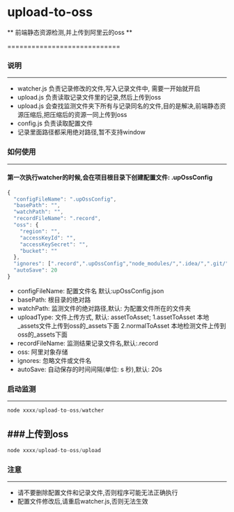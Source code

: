 # upload-to-oss
** 前端静态资源检测,并上传到阿里云的oss **

============================

### 说明 ###
-------
- watcher.js 负责记录修改的文件,写入记录文件中, 需要一开始就开启
- upload.js 负责读取记录文件里的记录,然后上传到oss
- upload.js 会查找监测文件夹下所有与记录同名的文件,目的是解决,前端静态资源压缩后,把压缩后的资源一同上传到oss
- config.js 负责读取配置文件
- 记录里面路径都采用绝对路径,暂不支持window

### 如何使用
-------
#### 第一次执行watcher的时候,会在项目根目录下创建配置文件:  .upOssConfig

```javascript
{
  "configFileName": ".upOssConfig",
  "basePath": "",
  "watchPath": "",
  "recordFileName": ".record",
  "oss": {
    "region": "",
    "accessKeyId": "",
    "accessKeySecret": "",
    "bucket": ""
  },
  "ignores": [".record",".upOssConfig","node_modules/",".idea/",".git/"],
  "autoSave": 20
}
```

- configFileName: 配置文件名 默认:upOssConfig.json
- basePath: 根目录的绝对路
- watchPath: 监测文件的绝对路径,默认: 为配置文件所在的文件夹
- uploadType: 文件上传方式, 默认: assetToAsset; 1.assetToAsset 本地_assets文件上传到oss的_assets下面 2.normalToAsset 本地检测文件上传到oss的_assets下面
- recordFileName: 监测结果记录文件名,默认:.record
- oss: 阿里对象存储
- ignores: 忽略文件或文件名
- autoSave: 自动保存的时间间隔(单位: s 秒),默认: 20s

### 启动监测
-------
```javascript
node xxxx/upload-to-oss/watcher
```

###上传到oss
-------
```javascript
node xxxx/upload-to-oss/upload
```

### 注意
-------
- 请不要删除配置文件和记录文件,否则程序可能无法正确执行
- 配置文件修改后,请重启watcher.js,否则无法生效